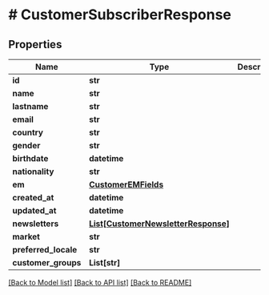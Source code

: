 # # CustomerSubscriberResponse


## Properties 


Name | Type | Description | Notes
------------ | ------------- | ------------- | -------------
**id**| **str** |   | [optional]
**name**| **str** |   | [optional]
**lastname**| **str** |   | [optional]
**email**| **str** |   | [optional]
**country**| **str** |   | [optional]
**gender**| **str** |   | [optional]
**birthdate**| **datetime** |   | [optional]
**nationality**| **str** |   | [optional]
**em**| [**CustomerEMFields**](CustomerEMFields.md) |   | [optional]
**created_at**| **datetime** |   | [optional]
**updated_at**| **datetime** |   | [optional]
**newsletters**| [**List[CustomerNewsletterResponse]**](CustomerNewsletterResponse.md) |   | [optional]
**market**| **str** |   | [optional]
**preferred_locale**| **str** |   | [optional]
**customer_groups**| **List[str]** |   | [optional]


[[Back to Model list]](../../README.md#models) [[Back to API list]](../../README.md#endpoints) [[Back to README]](../../README.md)

